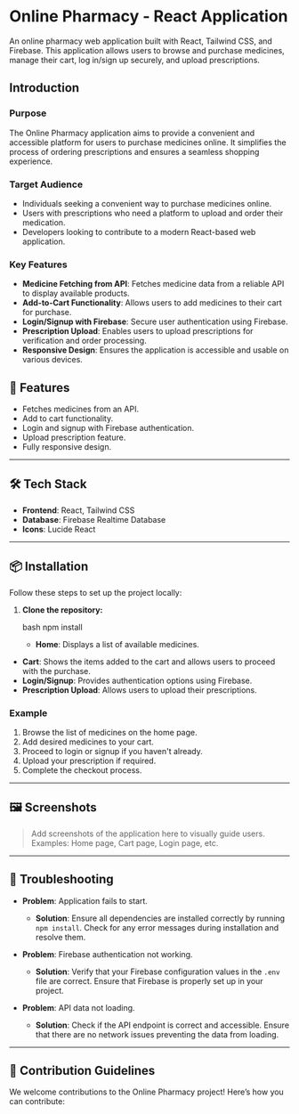 
# Online Pharmacy - React Application

An online pharmacy web application built with React, Tailwind CSS, and Firebase. This application allows users to browse and purchase medicines, manage their cart, log in/sign up securely, and upload prescriptions.

## Introduction

### Purpose

The Online Pharmacy application aims to provide a convenient and accessible platform for users to purchase medicines online. It simplifies the process of ordering prescriptions and ensures a seamless shopping experience.

### Target Audience

- Individuals seeking a convenient way to purchase medicines online.
- Users with prescriptions who need a platform to upload and order their medication.
- Developers looking to contribute to a modern React-based web application.

### Key Features

-   **Medicine Fetching from API**: Fetches medicine data from a reliable API to display available products.
-   **Add-to-Cart Functionality**: Allows users to add medicines to their cart for purchase.
-   **Login/Signup with Firebase**: Secure user authentication using Firebase.
-   **Prescription Upload**: Enables users to upload prescriptions for verification and order processing.
-   **Responsive Design**: Ensures the application is accessible and usable on various devices.

## 🚀 Features

- Fetches medicines from an API.
- Add to cart functionality.
- Login and signup with Firebase authentication.
- Upload prescription feature.
- Fully responsive design.

---

## 🛠️ Tech Stack

-   **Frontend**: React, Tailwind CSS
-   **Database**: Firebase Realtime Database
-   **Icons**: Lucide React

---

## 📦 Installation

Follow these steps to set up the project locally:

1.  **Clone the repository:**

    bash
    npm install
    -   **Home**: Displays a list of available medicines.
-   **Cart**: Shows the items added to the cart and allows users to proceed with the purchase.
-   **Login/Signup**: Provides authentication options using Firebase.
-   **Prescription Upload**: Allows users to upload their prescriptions.

### Example

1.  Browse the list of medicines on the home page.
2.  Add desired medicines to your cart.
3.  Proceed to login or signup if you haven't already.
4.  Upload your prescription if required.
5.  Complete the checkout process.

---

## 🖼️ Screenshots

> Add screenshots of the application here to visually guide users.  Examples: Home page, Cart page, Login page, etc.

---

## 🔧 Troubleshooting

-   **Problem**: Application fails to start.

    *   **Solution**: Ensure all dependencies are installed correctly by running `npm install`. Check for any error messages during installation and resolve them.

-   **Problem**: Firebase authentication not working.

    *   **Solution**: Verify that your Firebase configuration values in the `.env` file are correct. Ensure that Firebase is properly set up in your project.

-   **Problem**: API data not loading.

    *   **Solution**: Check if the API endpoint is correct and accessible. Ensure that there are no network issues preventing the data from loading.

---

## 🤝 Contribution Guidelines

We welcome contributions to the Online Pharmacy project! Here’s how you can contribute:

